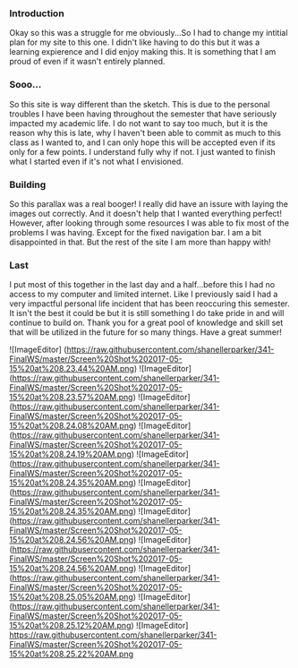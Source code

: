 ### Introduction
  Okay so this was a struggle for me obviously...So I had to change my intitial plan for my site to this one. I didn't like having to do this but it was a learning expierence and I did enjoy making this. It is something that I am proud of even if it wasn't entirely planned.

### Sooo...
  So this site is way different than the sketch. This is due to the personal troubles I have been having throughout the semester that have seriously impacted my academic life. I do not want to say too much, but it is the reason why this is late, why I haven't been able to commit as much to this class as I wanted to, and I can only hope this will be accepted even if its only for a few points. I understand fully why if not. I just wanted to finish what I started even if it's not what I envisioned.

### Building

  So this parallax was a real booger! I really did have an issure with laying the images out correctly. And it doesn't help that I wanted everything perfect! However, after looking through some resources I was able to fix most of the problems I was having. Except for the fixed navigation bar. I am a bit disappointed in that. But the rest of the site I am more than happy with!

### Last

  I put most of this together in the last day and a half...before this I had no access to my computer and limited internet. Like I previously said I had a very impactful personal life incident that has been reoccuring this semester. It isn't the best it could be but it is still something I do take pride in and will continue to build on. Thank you for a great pool of knowledge and skill set that will be utilized in the future for so many things. Have a great summer!

  ![ImageEditor] (https://raw.githubusercontent.com/shanellerparker/341-FinalWS/master/Screen%20Shot%202017-05-15%20at%208.23.44%20AM.png)
  ![ImageEditor]
  (https://raw.githubusercontent.com/shanellerparker/341-FinalWS/master/Screen%20Shot%202017-05-15%20at%208.23.57%20AM.png)
  ![ImageEditor]
  (https://raw.githubusercontent.com/shanellerparker/341-FinalWS/master/Screen%20Shot%202017-05-15%20at%208.24.08%20AM.png)
  ![ImageEditor]
  (https://raw.githubusercontent.com/shanellerparker/341-FinalWS/master/Screen%20Shot%202017-05-15%20at%208.24.19%20AM.png)
  ![ImageEditor]
  (https://raw.githubusercontent.com/shanellerparker/341-FinalWS/master/Screen%20Shot%202017-05-15%20at%208.24.35%20AM.png)
  ![ImageEditor]
  (https://raw.githubusercontent.com/shanellerparker/341-FinalWS/master/Screen%20Shot%202017-05-15%20at%208.24.35%20AM.png)
  ![ImageEditor]
  (https://raw.githubusercontent.com/shanellerparker/341-FinalWS/master/Screen%20Shot%202017-05-15%20at%208.24.56%20AM.png)
  ![ImageEditor]
  (https://raw.githubusercontent.com/shanellerparker/341-FinalWS/master/Screen%20Shot%202017-05-15%20at%208.24.56%20AM.png)
  ![ImageEditor]
  (https://raw.githubusercontent.com/shanellerparker/341-FinalWS/master/Screen%20Shot%202017-05-15%20at%208.25.05%20AM.png)
  ![ImageEditor]
  (https://raw.githubusercontent.com/shanellerparker/341-FinalWS/master/Screen%20Shot%202017-05-15%20at%208.25.12%20AM.png)
  ![ImageEditor]
  https://raw.githubusercontent.com/shanellerparker/341-FinalWS/master/Screen%20Shot%202017-05-15%20at%208.25.22%20AM.png
